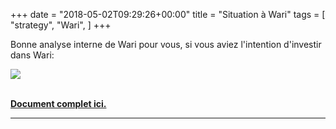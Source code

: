 +++
date = "2018-05-02T09:29:26+00:00"
title = "Situation à Wari"
tags = [
    "strategy",
    "Wari",
]
+++


Bonne analyse interne de Wari pour vous, si vous aviez l'intention d'investir dans Wari:
<!--more-->

<div class="container" style="width:auto">
  <a target="blank" href="https://res.cloudinary.com/vincentstradic/image/upload/v1525882245/work/busdevanalys.jpg">
    <img src="https://res.cloudinary.com/vincentstradic/image/upload/f_auto,q_auto/v1525882245/work/busdevanalys.jpg" style="max-width:100%">
  </a>
</div>
<br>


[**Document complet ici.**](https://res.cloudinary.com/vincentstradic/image/upload/v1525882301/work/MEMO_SG_WARI.docx_1.pdf)


<hr>
